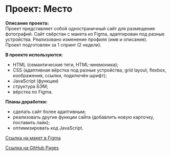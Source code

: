 # Проект: Место

**Описание проекта:**\
Проект представляет собой одностраничный сайт для размещения фотографий.
Сайт свёрстан с макета из Figma, адаптирован под разные устройства. Реализовано изменение профиля (имя и описание).\
Проект подготовлен за 1 спринт (2 недели). 

**В проекте используются:**
- HTML (семантические теги, HTML-мнемоника);
- CSS (адаптивная вёрстка под разные устройства, grid layout, flexbox, изображения, ссылки, подключён шрифт);
- JavaScript (функции)
- структура БЭМ;
- вёрстка по Figma.

**Планы доработки:**
- сделать сайт более адаптивным;
- реализовать другие функции сайта (добавлить новую карточку, поставить лайк);
- оптимизировать код JavaScript.

[Ссылка на макет в Figma](https://www.figma.com/file/2cn9N9jSkmxD84oJik7xL7/JavaScript.-Sprint-4?node-id=0%3A1)

[Ссылка на GitHub Pages](https://yulyachi.github.io/mesto/)